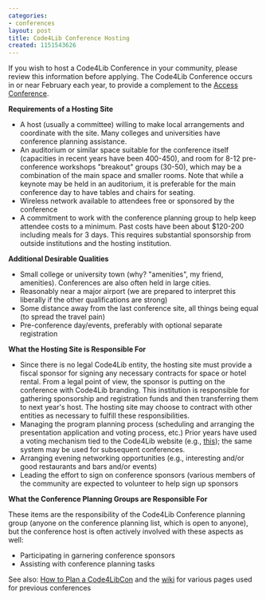 ```yaml
---
categories:
- conferences
layout: post
title: Code4Lib Conference Hosting
created: 1151543626
---
```

If you wish to host a Code4Lib Conference in your community, please review this information before applying. The Code4Lib Conference occurs in or near February each year, to provide a complement to the <a href="http://access2010.lib.umanitoba.ca/">Access Conference</a>.

<strong>Requirements of a Hosting Site</strong>
<ul>
<!--li>A North American location (for the "main" conference in February, overseas locations will be considered for additional events).</li-->
<li>A host (usually a committee) willing to make local arrangements and coordinate with the site. Many colleges and universities have conference planning assistance.</li>
<li>An auditorium or similar space suitable for the conference itself (capacities in recent years have been 400-450), and room for 8-12 pre-conference workshops "breakout" groups (30-50), which may be a combination of the main space and smaller rooms. Note that while a keynote may be held in an auditorium, it is preferable for the main conference day to have tables and chairs for seating. </li>
<li>Wireless network available to attendees free or sponsored by the conference</li>
<li>A commitment to work with the conference planning group to help keep attendee costs to a minimum. Past costs have been about $120-200 including meals for 3 days. This requires substantial sponsorship from outside institutions and the hosting institution.</li>
</ul>

<strong>Additional Desirable Qualities</strong>

<ul>
<li>Small college or university town (why? "amenities", my friend, amenities). Conferences are also often held in large cities.</li>
<li>Reasonably near a major airport (we are prepared to interpret this liberally if the other qualifications are strong)</li>
<li>Some distance away from the last conference site, all things being equal (to spread the travel pain)</li>
<li>Pre-conference day/events, preferably with optional separate registration</li>
</ul>

<strong>What the Hosting Site is Responsible For</strong>

<ul>
<li>Since there is no legal Code4Lib entity, the hosting site must provide a fiscal sponsor for signing any necessary contracts for space or hotel rental. From a legal point of view, the sponsor is putting on the conference with Code4Lib branding. This institution is responsible for gathering sponsorship and registration funds and then transferring them to next year's host. The hosting site may choose to contract with other entities as necessary to fulfill these responsibilities.</li>
<li>Managing the program planning process (scheduling and arranging the presentation application and voting process, etc.)  Prior years have used a voting mechanism tied to the Code4Lib website (e.g., <a href="http://vote.code4lib.org/election/">this</a>); the same system may be used for subsequent conferences.</li>
<li>Arranging evening networking opportunities (e.g., interesting and/or good restaurants and bars and/or events)</li>
<li>Leading the effort to sign on conference sponsors (various members of the community are expected to volunteer to help sign up sponsors</li>
</ul>

<strong>What the Conference Planning Groups are Responsible For</strong>

<p>These items are the responsibility of the Code4Lib Conference planning group (anyone on the conference planning list, which is open to anyone), but the conference host is often actively involved with these aspects as well:</p>

<ul>
<li>Participating in garnering conference sponsors</li>
<li>Assisting with conference planning tasks</li>
</ul>

See also: <a href="http://wiki.code4lib.org/index.php/How_To_Plan_A_Code4LibCon">How to Plan a Code4LibCon</a> and the <a href="http://wiki.code4lib.org">wiki</a> for various pages used for previous conferences
<!--break-->
